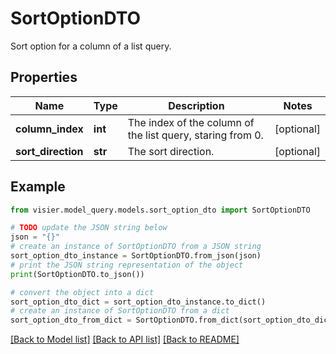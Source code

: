 # SortOptionDTO

Sort option for a column of a list query.

## Properties

Name | Type | Description | Notes
------------ | ------------- | ------------- | -------------
**column_index** | **int** | The index of the column of the list query, staring from 0. | [optional] 
**sort_direction** | **str** | The sort direction. | [optional] 

## Example

```python
from visier.model_query.models.sort_option_dto import SortOptionDTO

# TODO update the JSON string below
json = "{}"
# create an instance of SortOptionDTO from a JSON string
sort_option_dto_instance = SortOptionDTO.from_json(json)
# print the JSON string representation of the object
print(SortOptionDTO.to_json())

# convert the object into a dict
sort_option_dto_dict = sort_option_dto_instance.to_dict()
# create an instance of SortOptionDTO from a dict
sort_option_dto_from_dict = SortOptionDTO.from_dict(sort_option_dto_dict)
```
[[Back to Model list]](../README.md#documentation-for-models) [[Back to API list]](../README.md#documentation-for-api-endpoints) [[Back to README]](../README.md)


